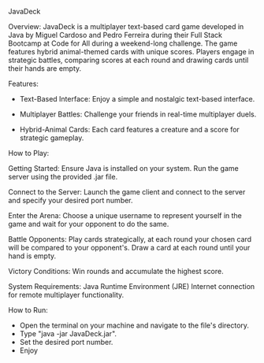 JavaDeck

Overview:
JavaDeck is a multiplayer text-based card game developed in Java by Miguel Cardoso and Pedro Ferreira during their
Full Stack Bootcamp at Code for All during a weekend-long challenge.
The game features hybrid animal-themed cards with unique scores.
Players engage in strategic battles, comparing scores at each round and drawing cards until their hands are empty.

Features:
- Text-Based Interface: Enjoy a simple and nostalgic text-based interface.

- Multiplayer Battles: Challenge your friends in real-time multiplayer duels.

- Hybrid-Animal Cards: Each card features a creature and a score for strategic gameplay.


How to Play:

Getting Started:
Ensure Java is installed on your system.
Run the game server using the provided .jar file.

Connect to the Server:
Launch the game client and connect to the server and specify your desired port number.

Enter the Arena:
Choose a unique username to represent yourself in the game and wait for your opponent to do the same.

Battle Opponents:
Play cards strategically, at each round your chosen card will be compared to your opponent's.
Draw a card at each round until your hand is empty.

Victory Conditions:
Win rounds and accumulate the highest score.

System Requirements:
Java Runtime Environment (JRE)
Internet connection for remote multiplayer functionality.

How to Run:
- Open the terminal on your machine and navigate to the file's directory.
- Type "java -jar JavaDeck.jar".
- Set the desired port number.
- Enjoy
